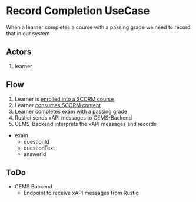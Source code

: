 # Record Completion UseCase

When a learner completes a course with a passing grade we need to record that in our system

## Actors
1. learner

## Flow
1. Learner is [enrolled into a SCORM course]
1. Learner [consumes SCORM content]
1. Learner completes exam with a passing grade
1. Rustici sends xAPI messages to CEMS-Backend
1. CEMS-Backend interprets the xAPI messages and records
  - exam
    - questionId
    - questionText
    - answerId

## ToDo
- CEMS Backend
  - Endpoint to receive xAPI messages from Rustici

[enrolled into a SCORM course]: UseCase/ScormCourseEnrollment.md
[consumes SCORM content]: UseCase/ConsumeScormContent.md
